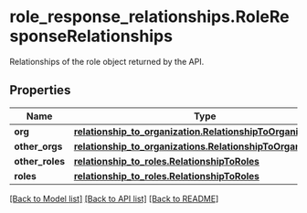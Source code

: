 # role_response_relationships.RoleResponseRelationships

Relationships of the role object returned by the API.
## Properties
Name | Type | Description | Notes
------------ | ------------- | ------------- | -------------
**org** | [**relationship_to_organization.RelationshipToOrganization**](RelationshipToOrganization.md) |  | [optional] 
**other_orgs** | [**relationship_to_organizations.RelationshipToOrganizations**](RelationshipToOrganizations.md) |  | [optional] 
**other_roles** | [**relationship_to_roles.RelationshipToRoles**](RelationshipToRoles.md) |  | [optional] 
**roles** | [**relationship_to_roles.RelationshipToRoles**](RelationshipToRoles.md) |  | [optional] 

[[Back to Model list]](../README.md#documentation-for-models) [[Back to API list]](../README.md#documentation-for-api-endpoints) [[Back to README]](../README.md)


